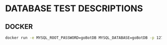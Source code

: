 # DATABASE TEST DESCRIPTIONS

## DOCKER

```bash
docker run -e MYSQL_ROOT_PASSWORD=goBotDB MYSQL_DATABASE=goBotDB -p 127.0.0.1:3306:3306 -d mariadb:10
```

